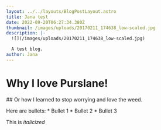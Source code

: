 ```yaml
---
layout: ../../layouts/BlogPostLayout.astro
title: Jana test
date: 2022-09-20T06:27:34.380Z
thumbnail: /images/uploads/20170211_174638_low-scaled.jpg
description: |-
  ![](/images/uploads/20170211_174638_low-scaled.jpg)

  A﻿ test blog.
author: Jana
---
```

# Why I love Purslane!

#﻿# Or how I learned to stop worrying and love the weed.

H﻿ere are bullets:
*﻿ Bullet 1
*﻿ Bullet 2 
*﻿ Bullet 3

T﻿his is _italicized_
